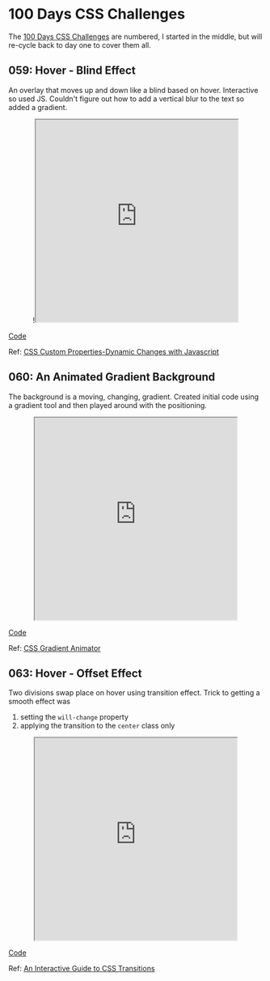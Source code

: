# 100 Days CSS Challenges

The [100 Days CSS Challenges](https://100dayscss.com/) are numbered, I started
in the middle, but will re-cycle back to day one to cover them all.

## 059: Hover - Blind Effect

An overlay that moves up and down like a blind based on hover. Interactive so
used JS. Couldn't figure out how to add a vertical blur to the text so added a
gradient.

<p align="center">
	!<iframe
	  src="https://janegca.github.io/css-challenges/059-hover-blind/index.html"
	  style="width:400px; height:400px;"
    scrolling="no"
	></iframe>
</p>

[Code](https://github.com/janegca/css-challenges/tree/main/059-hover-blind)

Ref:
[CSS Custom Properties-Dynamic Changes with Javascript](https://vanseodesign.com/css/custom-properties-and-javascript/)

## 060: An Animated Gradient Background

The background is a moving, changing, gradient. Created initial code using a
gradient tool and then played around with the positioning.

<p align="center">
	<iframe
	  src="https://janegca.github.io/css-challenges/060-animated-grad-bg/index.html"
	  style="width:400px; height:400px;"
    scrolling="no"
	></iframe>
</p>

[Code](https://github.com/janegca/css-challenges/tree/main/060-animated-grad-bg)

Ref: [CSS Gradient Animator](https://www.gradient-animator.com/)

## 063: Hover - Offset Effect

Two divisions swap place on hover using transition effect. Trick to getting a
smooth effect was

1. setting the `will-change` property
1. applying the transition to the `center` class only

<p align="center">
	<iframe
	  src="https://janegca.github.io/css-challenges/063-hover-offset"
	  style="width:400px; height:400px;"
    scrolling="no"
	></iframe>
</p>

[Code](https://github.com/janegca/css-challenges/tree/main/063-hover-offset)

Ref:
[An Interactive Guide to CSS Transitions](https://www.joshwcomeau.com/animation/css-transitions/)
